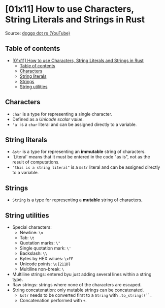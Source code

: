 # [01x11] How to use Characters, String Literals and Strings in Rust

Source: [doggo dot rs (YouTube)](https://www.youtube.com/watch?v=cmpeozX-yoI)

## Table of contents

- [\[01x11\] How to use Characters, String Literals and Strings in Rust](#01x11-how-to-use-characters-string-literals-and-strings-in-rust)
  - [Table of contents](#table-of-contents)
  - [Characters](#characters)
  - [String literals](#string-literals)
  - [Strings](#strings)
  - [String utilities](#string-utilities)

## Characters

- `char` is a type for representing a single character.
- Defined as a *Unicode scalar value*.
- `'a'` is a `char` literal and can be assigned directly to a variable.

## String literals

- `&str` is a type for representing an **immutable** string of characters.
- 'Literal' means that it must be entered in the code "as is", not as the result of computations.
- `"this is a string literal"` is a `&str` literal and can be assigned directly to a variable.

## Strings

- `String` is a type for representing a **mutable** string of characters.

## String utilities

- Special characters:
  - Newline: `\n`
  - Tab: `\t`
  - Quotation marks: `\"`
  - Single quotation mark: `\'`
  - Backslash: `\\`
  - Bytes by HEX values: `\xFF`
  - Unicode points: `\u{211D}`
  - Multiline non-break: `\`
- Multiline strings: entered byu just adding several lines within a string type.
- Raw strings: strings where none of the characters are escaped.
- String concatenation: only mutable strings can be concatenated.
  - `&str` needs to be converted first to a `String` with `.to_string()``.`
  - Concatenation performed with `+`.
